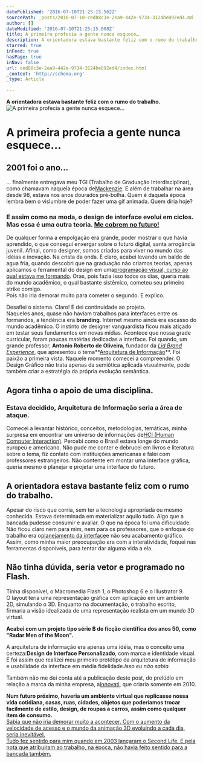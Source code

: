 ```yaml
---
datePublished: '2016-07-10T21:25:15.562Z'
sourcePath: _posts/2016-07-10-ced88c3e-2ea9-442e-9734-3124be892ed4.md
author: []
dateModified: '2016-07-10T21:25:15.008Z'
title: A primeira profecia a gente nunca esquece…
description: A orientadora estava bastante feliz com o rumo do trabalho.
starred: true
inFeed: true
hasPage: true
inNav: false
url: ced88c3e-2ea9-442e-9734-3124be892ed4/index.html
_context: 'http://schema.org'
_type: Article

---
```

**A orientadora estava bastante feliz com o rumo do trabalho.**
![A primeira profecia a gente nunca esquece…](https://the-grid-user-content.s3-us-west-2.amazonaws.com/7e7c5a51-b648-43f1-b250-da64947bc5f0.gif)

# **A primeira profecia a gente nunca esquece...**

## **2001 foi o ano...**

... finalmente entregava meu TGI (Trabalho de Graduação Interdisciplinar), como chamavam naquela época de[Mackenzie][0]. E além de trabalhar na área desde 98, estava nos anos dourados pré-bolha. Quem é daquela época lembra bem o vislumbre de poder fazer uma gif animada. Quem diria hoje?

### **E assim como na moda, o design de interface evolui em ciclos. Mas essa é uma outra teoria. [Me cobrem no futuro!][1]**

De qualquer forma a empolgação era grande, poder mostrar o que havia aprendido, o que consegui enxergar sobre o futuro digital, santa arrogância juvenil. Afinal, como designer, somos criados para viver no mundo das idéias e inovação. Na crista da onda. E claro, acabei levando um balde de agua fria, quando descobri que na graduação não criamos teorias, apenas aplicamos o ferramental do design em uma[programação visual, curso ao qual estava me formando][2]. Oras, pois fazia isso todos os dias, queria mais do mundo acadêmico, o qual bastante sistêmico, cometeu seu primeiro strike comigo.  
Pois não iria demorar muito para cometer o segundo. E explico.

Desafiei o sistema. Claro! E dei continuidade ao projeto.  
Naqueles anos, quase não haviam trabalhos para interfaces entre os formandos, a tendência era **branding**. Internet mesmo ainda era escasso do mundo acadêmico. O instinto de designer vanguardista ficou mais atiçado em testar seus fundamentos em novas mídias. Acontece que nossa grade curricular, foram poucas matérias dedicadas a interface. Foi quando, um grande professor, **Antonio Roberto de Oliveira**, fundador da _[Lid Brand Experience][3]_, que apresentou o tema**[Arquitetura de Informação][4]**. Foi paixão a primeira vista. Naquele momento comecei a compreender. O Design Gráfico não trata apenas da semiótica aplicada visualmente, pode também criar a estratégia da própria evolução semântica.

## **Agora tinha o apoio de uma disciplina.**

### **Estava decidido, Arquitetura de Informação seria a área de ataque.**

Comecei a levantar histórico, conceitos, metodologias, temáticas, minha surpresa em encontrar um universo de informações de[HCI (Human Computer Interaction)][5]. Percebi como o Brasil estava longe do mundo europeu e americano. Não pude me conter e debrucei em livros e literatura sobre o tema, fiz contato com instituições americanas e falei com professores estrangeiros. Não contente em montar uma interface gráfica, queria mesmo é planejar e projetar uma interface do futuro.

## **A orientadora estava bastante feliz com o rumo do trabalho.**

Apesar do risco que corria, sem ter a tecnologia apropriada ou mesmo conhecida. Estava determinada em materializar aquilo tudo. Algo que a bancada pudesse consumir e avaliar. O que na época foi uma dificuldade.  
Não ficou claro nem para mim, nem para os professores, que o enfoque do trabalho era o[planejamento da interface][4]e não seu acabamento gráfico. Assim, como minha maior preocupação era com a interatividade, foquei nas ferramentas disponíveis, para tentar dar alguma vida a ela.

## **Não tinha dúvida, seria vetor e programado no Flash.**

Tinha disponível, o Macromedia Flash 1, o Photoshop 6 e o Illustrator 9\.  
O layout teria uma representação gráfica com aplicação em um ambiente 2D, simulando o 3D. Enquanto na documentação, o trabalho escrito, firmaria a visão idealizada de uma representação realista em um mundo 3D virtual.

**Acabei com um projeto tipo série B de ficção científica dos anos 50, como "Radar Men of the Moon".**

A arquitetura de informação era apenas uma idéia, mas o conceito uma certeza:**Design de Interface Personalizado**, com marca e identidade visual. E foi assim que realizei meu primeiro protótipo da arquitetura de informação e usabilidade da interface em média fidelidade._Isso eu não sabia._

Também não me dei conta até a publicação deste post, do prelúdio em relação a marca da minha empresa, a[Innovati][4], que criaria somente em 2010\.

**Num futuro próximo, haveria um ambiente virtual que replicasse nossa vida cotidiana, casas, ruas, cidades, objetos que poderíamos trocar facilmente de estilo, design, de roupas a carros, assim como qualquer item de consumo.**  
[Sabia que não iria demorar muito a acontecer. Com o aumento da velocidade de acesso e o mundo da animação 3D evoluindo a cada dia, seria inevitável.  
Tudo fez sentido para mim quando em 2003 lançaram o Second Life. E pela nota que atribuíram ao trabalho, na época, não havia feito sentido para a bancada também.][6]

[0]: http://www.mackenzie.com.br/
[1]: mailto:c.lindner@innovati.ws
[2]: http://up.mackenzie.br/graduacao/sao-paulo/design/
[3]: http://lidbrand.com.br/
[4]: http://www.innovati.ws/
[5]: https://www.google.com.br/url?sa=t&rct=j&q=&esrc=s&source=web&cd=5&ved=0CD4QFjAEahUKEwiAt5my5sTIAhVCg5AKHavSB7c&url=https%3A%2F%2Fen.wikipedia.org%2Fwiki%2FHuman%25E2%2580%2593computer_interaction&usg=AFQjCNGBuJIB09kiGBwicrAs-HLmjW7x3w
[6]: http://secondlife.com/ "Second Life"